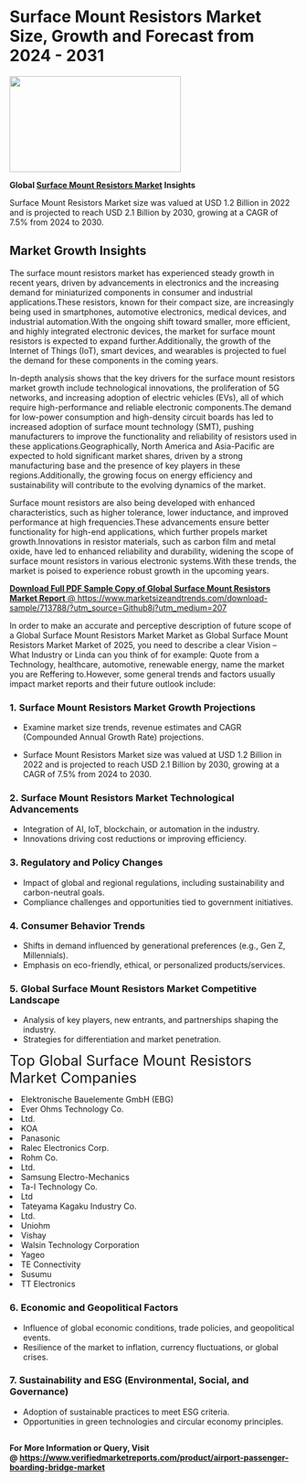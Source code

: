 <H1>Surface Mount Resistors Market Size, Growth and Forecast from 2024 - 2031</H1><img class="aligncenter size-medium wp-image-584254" src="https://thirdeyenews.in/wp-content/uploads/2024/09/Global-Market-Research-300x168.jpeg" alt="" width="300" height="168" /><p><strong>Global&nbsp;<a href="https://www.marketsizeandtrends.com/download-sample/713788/?utm_source=Github8j?utm_medium=207">Surface Mount Resistors Market</a> Insights</strong></p><p>Surface Mount Resistors Market size was valued at USD 1.2 Billion in 2022 and is projected to reach USD 2.1 Billion by 2030, growing at a CAGR of 7.5% from 2024 to 2030.</p><p><h2>Market Growth Insights</h2> <p>The surface mount resistors market has experienced steady growth in recent years, driven by advancements in electronics and the increasing demand for miniaturized components in consumer and industrial applications.These resistors, known for their compact size, are increasingly being used in smartphones, automotive electronics, medical devices, and industrial automation.With the ongoing shift toward smaller, more efficient, and highly integrated electronic devices, the market for surface mount resistors is expected to expand further.Additionally, the growth of the Internet of Things (IoT), smart devices, and wearables is projected to fuel the demand for these components in the coming years.</p> <p><a href="https://www.example.com/download-sample"></a></p> <p>In-depth analysis shows that the key drivers for the surface mount resistors market growth include technological innovations, the proliferation of 5G networks, and increasing adoption of electric vehicles (EVs), all of which require high-performance and reliable electronic components.The demand for low-power consumption and high-density circuit boards has led to increased adoption of surface mount technology (SMT), pushing manufacturers to improve the functionality and reliability of resistors used in these applications.Geographically, North America and Asia-Pacific are expected to hold significant market shares, driven by a strong manufacturing base and the presence of key players in these regions.Additionally, the growing focus on energy efficiency and sustainability will contribute to the evolving dynamics of the market.</p> <p>Surface mount resistors are also being developed with enhanced characteristics, such as higher tolerance, lower inductance, and improved performance at high frequencies.These advancements ensure better functionality for high-end applications, which further propels market growth.Innovations in resistor materials, such as carbon film and metal oxide, have led to enhanced reliability and durability, widening the scope of surface mount resistors in various electronic systems.With these trends, the market is poised to experience robust growth in the upcoming years.</p> <p><a href="https://www.example.com/get-more"></p><p><span class=""><strong>Download Full PDF Sample Copy of Global Surface Mount Resistors Market Report</strong> @ <a href="https://www.marketsizeandtrends.com/download-sample/713788/?utm_source=Github8j?utm_medium=207" target="_blank">https://www.marketsizeandtrends.com/download-sample/713788/?utm_source=Github8j?utm_medium=207</a></span></p><p>In order to make an accurate and perceptive description of future scope of a Global&nbsp;Surface Mount Resistors Market Market as Global&nbsp;Surface Mount Resistors Market Market of 2025, you need to describe a clear Vision &ndash; What Industry or Linda can you think of for example: Quote from a Technology, healthcare, automotive, renewable energy, name the market you are Reffering to.However, some general trends and factors usually impact market reports and their future outlook include:</p><h3>1.&nbsp;<strong>Surface Mount Resistors Market Growth Projections</strong></h3><ul><li>Examine market size trends, revenue estimates and CAGR (Compounded Annual Growth Rate) projections.</li><li><p>Surface Mount Resistors Market size was valued at USD 1.2 Billion in 2022 and is projected to reach USD 2.1 Billion by 2030, growing at a CAGR of 7.5% from 2024 to 2030.</p></li></ul><h3>2.&nbsp;<strong>Surface Mount Resistors Market Technological Advancements</strong></h3><ul><li>Integration of AI, IoT, blockchain, or automation in the industry.</li><li>Innovations driving cost reductions or improving efficiency.</li></ul><h3>3.&nbsp;<strong>Regulatory and Policy Changes</strong></h3><ul><li>Impact of global and regional regulations, including sustainability and carbon-neutral goals.</li><li>Compliance challenges and opportunities tied to government initiatives.</li></ul><h3>4.&nbsp;<strong>Consumer Behavior Trends</strong></h3><ul><li>Shifts in demand influenced by generational preferences (e.g., Gen Z, Millennials).</li><li>Emphasis on eco-friendly, ethical, or personalized products/services.</li></ul><h3>5.&nbsp;<strong>Global Surface Mount Resistors Market Competitive Landscape</strong></h3><ul><li>Analysis of key players, new entrants, and partnerships shaping the industry.</li><li>Strategies for differentiation and market penetration.</li></ul><p data-pm-slice="1 1 []"><span style="color: inherit; font-family: inherit; font-size: 25px;">Top Global Surface Mount Resistors Market Companies</span></p><div class="" data-test-id=""><p><li>Elektronische Bauelemente GmbH (EBG)</li><li> Ever Ohms Technology Co.</li><li> Ltd.</li><li> KOA</li><li> Panasonic</li><li> Ralec Electronics Corp.</li><li> Rohm Co.</li><li> Ltd.</li><li> Samsung Electro-Mechanics</li><li> Ta-I Technology Co.</li><li> Ltd</li><li> Tateyama Kagaku Industry Co.</li><li> Ltd.</li><li> Uniohm</li><li> Vishay</li><li> Walsin Technology Corporation</li><li> Yageo</li><li> TE Connectivity</li><li> Susumu</li><li> TT Electronics</li></p></div><h3>6.&nbsp;<strong>Economic and Geopolitical Factors</strong></h3><ul><li>Influence of global economic conditions, trade policies, and geopolitical events.</li><li>Resilience of the market to inflation, currency fluctuations, or global crises.</li></ul><h3>7.&nbsp;<strong>Sustainability and ESG (Environmental, Social, and Governance)</strong></h3><ul><li>Adoption of sustainable practices to meet ESG criteria.</li><li>Opportunities in green technologies and circular economy principles.</li></ul><h2><strong style="font-size: 14px;">For More Information or Query, Visit @&nbsp;</strong><a style="background-color: #ffffff; font-size: 14px;" href="https://www.marketsizeandtrends.com/report/surface-mount-resistors-market/" target="_blank">https://www.verifiedmarketreports.com/product/airport-passenger-boarding-bridge-market</a></h2>